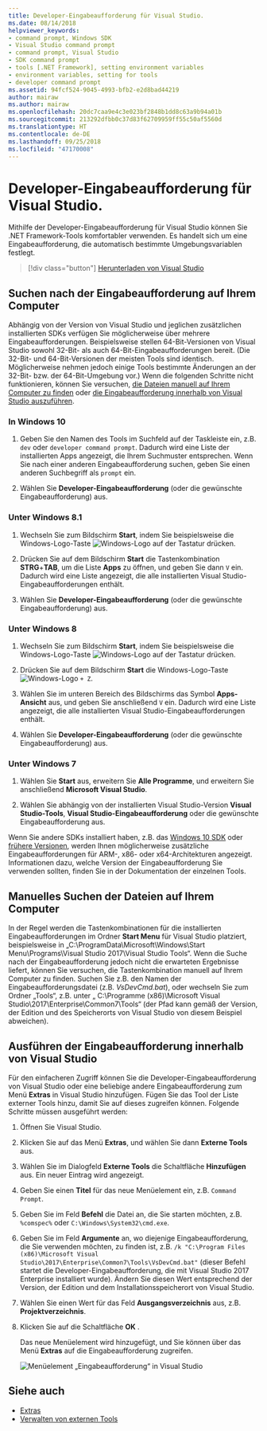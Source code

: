 ```yaml
---
title: Developer-Eingabeaufforderung für Visual Studio.
ms.date: 08/14/2018
helpviewer_keywords:
- command prompt, Windows SDK
- Visual Studio command prompt
- command prompt, Visual Studio
- SDK command prompt
- tools [.NET Framework], setting environment variables
- environment variables, setting for tools
- developer command prompt
ms.assetid: 94fcf524-9045-4993-bfb2-e2d8bad44219
author: mairaw
ms.author: mairaw
ms.openlocfilehash: 20dc7caa9e4c3e023bf2848b1dd8c63a9b94a01b
ms.sourcegitcommit: 213292dfbb0c37d83f62709959ff55c50af5560d
ms.translationtype: HT
ms.contentlocale: de-DE
ms.lasthandoff: 09/25/2018
ms.locfileid: "47170008"
---
```

# <a name="developer-command-prompt-for-visual-studio"></a>Developer-Eingabeaufforderung für Visual Studio.

Mithilfe der Developer-Eingabeaufforderung für Visual Studio können Sie .NET Framework-Tools komfortabler verwenden. Es handelt sich um eine Eingabeaufforderung, die automatisch bestimmte Umgebungsvariablen festlegt.

> [!div class="button"]
[Herunterladen von Visual Studio](https://visualstudio.microsoft.com/downloads/?utm_medium=microsoft&utm_source=docs.microsoft.com&utm_campaign=button+cta&utm_content=download+vs2017)

## <a name="search-for-the-command-prompt-on-your-machine"></a>Suchen nach der Eingabeaufforderung auf Ihrem Computer

Abhängig von der Version von Visual Studio und jeglichen zusätzlichen installierten SDKs verfügen Sie möglicherweise über mehrere Eingabeaufforderungen. Beispielsweise stellen 64-Bit-Versionen von Visual Studio sowohl 32-Bit- als auch 64-Bit-Eingabeaufforderungen bereit. (Die 32-Bit- und 64-Bit-Versionen der meisten Tools sind identisch. Möglicherweise nehmen jedoch einige Tools bestimmte Änderungen an der 32-Bit- bzw. der 64-Bit-Umgebung vor.) Wenn die folgenden Schritte nicht funktionieren, können Sie versuchen, [die Dateien manuell auf Ihrem Computer zu finden](#manually-locate-the-files-on-your-machine) oder [die Eingabeaufforderung innerhalb von Visual Studio auszuführen](#run-the-command-prompt-from-inside-visual-studio).

### <a name="in-windows-10"></a>In Windows 10

1. Geben Sie den Namen des Tools im Suchfeld auf der Taskleiste ein, z.B. `dev` oder `developer command prompt`. Dadurch wird eine Liste der installierten Apps angezeigt, die Ihrem Suchmuster entsprechen. Wenn Sie nach einer anderen Eingabeaufforderung suchen, geben Sie einen anderen Suchbegriff als `prompt` ein.

2. Wählen Sie **Developer-Eingabeaufforderung** (oder die gewünschte Eingabeaufforderung) aus.

### <a name="in-windows-81"></a>Unter Windows 8.1

1. Wechseln Sie zum Bildschirm **Start**, indem Sie beispielsweise die Windows-Logo-Taste ![Windows-Logo](../get-started/media/windowskeyboardlogo.png "Windowskeyboardlogo") auf der Tastatur drücken.

2. Drücken Sie auf dem Bildschirm **Start** die Tastenkombination **STRG**+**TAB**, um die Liste **Apps** zu öffnen, und geben Sie dann `V` ein. Dadurch wird eine Liste angezeigt, die alle installierten Visual Studio-Eingabeaufforderungen enthält.

3. Wählen Sie **Developer-Eingabeaufforderung** (oder die gewünschte Eingabeaufforderung) aus.

### <a name="in-windows-8"></a>Unter Windows 8

1. Wechseln Sie zum Bildschirm **Start**, indem Sie beispielsweise die Windows-Logo-Taste ![Windows-Logo](../get-started/media/windowskeyboardlogo.png "Windowskeyboardlogo") auf der Tastatur drücken.

2. Drücken Sie auf dem Bildschirm **Start** die Windows-Logo-Taste ![Windows-Logo](../get-started/media/windowskeyboardlogo.png "Windowskeyboardlogo") `+ Z`.

3. Wählen Sie im unteren Bereich des Bildschirms das Symbol **Apps-Ansicht** aus, und geben Sie anschließend `V` ein. Dadurch wird eine Liste angezeigt, die alle installierten Visual Studio-Eingabeaufforderungen enthält.

4. Wählen Sie **Developer-Eingabeaufforderung** (oder die gewünschte Eingabeaufforderung) aus.

### <a name="in-windows-7"></a>Unter Windows 7

1. Wählen Sie **Start** aus, erweitern Sie **Alle Programme**, und erweitern Sie anschließend **Microsoft Visual Studio**.

2. Wählen Sie abhängig von der installierten Visual Studio-Version **Visual Studio-Tools**, **Visual Studio-Eingabeaufforderung** oder die gewünschte Eingabeaufforderung aus.

Wenn Sie andere SDKs installiert haben, z.B. das [Windows 10 SDK](https://developer.microsoft.com/windows/downloads/windows-10-sdk) oder [frühere Versionen](https://developer.microsoft.com/windows/downloads/sdk-archive), werden Ihnen möglicherweise zusätzliche Eingabeaufforderungen für ARM-, x86- oder x64-Architekturen angezeigt. Informationen dazu, welche Version der Eingabeaufforderung Sie verwenden sollten, finden Sie in der Dokumentation der einzelnen Tools.

## <a name="manually-locate-the-files-on-your-machine"></a>Manuelles Suchen der Dateien auf Ihrem Computer

In der Regel werden die Tastenkombinationen für die installierten Eingabeaufforderungen im Ordner **Start Menu** für Visual Studio platziert, beispielsweise in „C:\ProgramData\Microsoft\Windows\Start Menu\Programs\Visual Studio 2017\Visual Studio Tools“. Wenn die Suche nach der Eingabeaufforderung jedoch nicht die erwarteten Ergebnisse liefert, können Sie versuchen, die Tastenkombination manuell auf Ihrem Computer zu finden. Suchen Sie z.B. den Namen der Eingabeaufforderungsdatei (z.B. *VsDevCmd.bat*), oder wechseln Sie zum Ordner „Tools“, z.B. unter „ C:\Programme (x86)\Microsoft Visual Studio\2017\Enterprise\Common7\Tools“ (der Pfad kann gemäß der Version, der Edition und des Speicherorts von Visual Studio von diesem Beispiel abweichen).

## <a name="run-the-command-prompt-from-inside-visual-studio"></a>Ausführen der Eingabeaufforderung innerhalb von Visual Studio

Für den einfacheren Zugriff können Sie die Developer-Eingabeaufforderung von Visual Studio oder eine beliebige andere Eingabeaufforderung zum Menü **Extras** in Visual Studio hinzufügen. Fügen Sie das Tool der Liste externer Tools hinzu, damit Sie auf dieses zugreifen können. Folgende Schritte müssen ausgeführt werden:

1. Öffnen Sie Visual Studio.

2. Klicken Sie auf das Menü **Extras**, und wählen Sie dann **Externe Tools** aus.

3. Wählen Sie im Dialogfeld **Externe Tools** die Schaltfläche **Hinzufügen** aus. Ein neuer Eintrag wird angezeigt.

4. Geben Sie einen **Titel** für das neue Menüelement ein, z.B. `Command Prompt`.

5. Geben Sie im Feld **Befehl** die Datei an, die Sie starten möchten, z.B. `%comspec%` oder `C:\Windows\System32\cmd.exe`.

6. Geben Sie im Feld **Argumente** an, wo diejenige Eingabeaufforderung, die Sie verwenden möchten, zu finden ist, z.B. `/k "C:\Program Files (x86)\Microsoft Visual Studio\2017\Enterprise\Common7\Tools\VsDevCmd.bat"` (dieser Befehl startet die Developer-Eingabeaufforderung, die mit Visual Studio 2017 Enterprise installiert wurde). Ändern Sie diesen Wert entsprechend der Version, der Edition und dem Installationsspeicherort von Visual Studio.

7. Wählen Sie einen Wert für das Feld **Ausgangsverzeichnis** aus, z.B. **Projektverzeichnis**.

8. Klicken Sie auf die Schaltfläche **OK** .

   Das neue Menüelement wird hinzugefügt, und Sie können über das Menü **Extras** auf die Eingabeaufforderung zugreifen.

   ![Menüelement „Eingabeaufforderung“ in Visual Studio](media/command-prompt-vs-menu.png)

## <a name="see-also"></a>Siehe auch

- [Extras](../../../docs/framework/tools/index.md)
- [Verwalten von externen Tools](/visualstudio/ide/managing-external-tools)
